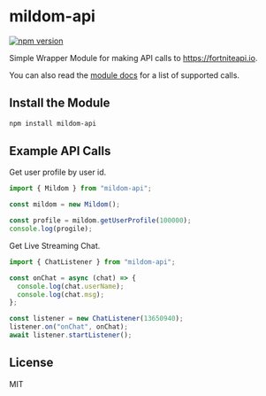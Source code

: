 # mildom-api

[![npm version](https://flat.badgen.net/npm/v/mildom)](https://www.npmjs.com/package/mildom)

Simple Wrapper Module for making API calls to https://fortniteapi.io.

You can also read the [module docs](https://github.com/yushin-ito/mildom/wiki) for a list of supported calls.

## Install the Module

```bash
npm install mildom-api
```

## Example API Calls

Get user profile by user id.

```js
import { Mildom } from "mildom-api";

const mildom = new Mildom();

const profile = mildom.getUserProfile(100000);
console.log(progile);
```

Get Live Streaming Chat.

```js
import { ChatListener } from "mildom-api";

const onChat = async (chat) => {
  console.log(chat.userName);
  console.log(chat.msg);
};

const listener = new ChatListener(13650940);
listener.on("onChat", onChat);
await listener.startListener();
```

## License

MIT

